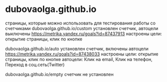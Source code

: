 # dubovaolga.github.io

страницы, которые можно использовать для тестирования работы со счетчиками
dubovaolga.github.io/custom установлен счетчик, автоцели выключены
https://metrika.yandex.ru/goals?id=87437913
настроены цели: открытие страницы, клик по кнопке

dubovaolga.github.io/auto установлен счетчик, включены автоцели
https://metrika.yandex.ru/goals?id=87438033
настроены цели: открытие страницы, клик по кнопке
автоцели: Клик на email, Клик на телефон, Переход в соц.сеть(Twitter)

dubovaolga.github.io/empty счетчик не установлен
